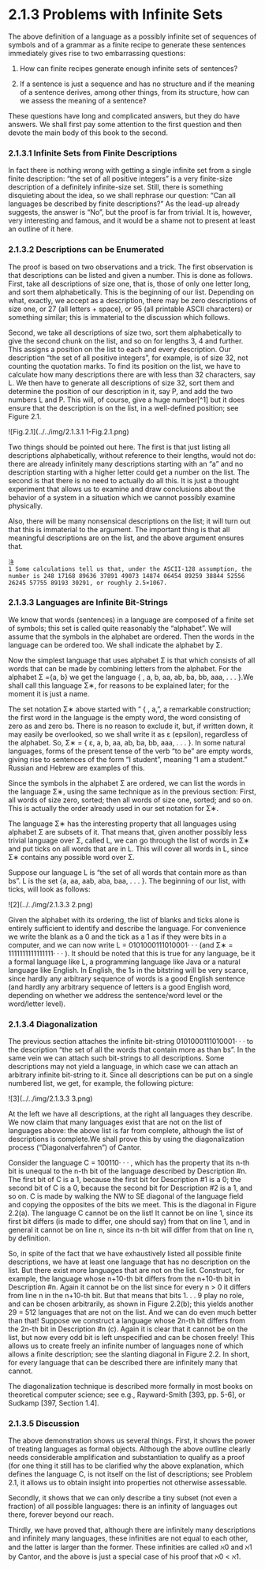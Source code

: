 # 2.1.3 Problems with Infinite Sets

The above definition of a language as a possibly infinite set of sequences of symbols and of a grammar as a finite recipe to generate these sentences immediately gives rise to two embarrassing questions:

1. How can finite recipes generate enough infinite sets of sentences?

2. If a sentence is just a sequence and has no structure and if the meaning of a sentence derives, among other things, from its structure, how can we assess the meaning of a sentence?

These questions have long and complicated answers, but they do have answers. We shall first pay some attention to the first question and then devote the main body of this book to the second.


### 2.1.3.1 Infinite Sets from Finite Descriptions

In fact there is nothing wrong with getting a single infinite set from a single finite description: “the set of all positive integers” is a very finite-size description of a definitely infinite-size set. Still, there is something disquieting about the idea, so we shall rephrase our question: “Can all languages be described by finite descriptions?” As the lead-up already suggests, the answer is “No”, but the proof is far from trivial. It is, however, very interesting and famous, and it would be a shame not to present at least an outline of it here.

### 2.1.3.2 Descriptions can be Enumerated

The proof is based on two observations and a trick. The first observation is that descriptions can be listed and given a number. This is done as follows. First, take all descriptions of size one, that is, those of only one letter long, and sort them alphabetically. This is the beginning of our list. Depending on what, exactly, we accept as a description, there may be zero descriptions of size one, or 27 (all letters + space), or 95 (all printable ASCII characters) or something similar; this is immaterial to the discussion which follows.

Second, we take all descriptions of size two, sort them alphabetically to give the second chunk on the list, and so on for lengths 3, 4 and further. This assigns a position on the list to each and every description. Our description “the set of all positive integers”, for example, is of size 32, not counting the quotation marks. To find its position on the list, we have to calculate how many descriptions there are with less than 32 characters, say L. We then have to generate all descriptions of size 32, sort them and determine the position of our description in it, say P, and add the two numbers L and P. This will, of course, give a huge number[^1] but it does ensure that the description is on the list, in a well-defined position; see Figure 2.1.

![Fig.2.1](../../img/2.1.3.1 1-Fig.2.1.png)

Two things should be pointed out here. The first is that just listing all descriptions alphabetically, without reference to their lengths, would not do: there are already infinitely many descriptions starting with an “a” and no description starting with a higher letter could get a number on the list. The second is that there is no need to actually do all this. It is just a thought experiment that allows us to examine and draw conclusions about the behavior of a system in a situation which we cannot possibly examine physically.

Also, there will be many nonsensical descriptions on the list; it will turn out that this is immaterial to the argument. The important thing is that all meaningful descriptions are on the list, and the above argument ensures that.


	注
	1 Some calculations tell us that, under the ASCII-128 assumption, the number is 248 17168 89636 37891 49073 14874 06454 89259 38844 52556 26245 57755 89193 30291, or roughly 2.5×1067.


### 2.1.3.3 Languages are Infinite Bit-Strings

We know that words (sentences) in a language are composed of a finite set of symbols; this set is called quite reasonably the “alphabet”. We will assume that the symbols in the alphabet are ordered. Then the words in the language can be ordered too. We shall indicate the alphabet by Σ.

Now the simplest language that uses alphabet Σ is that which consists of all words that can be made by combining letters from the alphabet. For the alphabet Σ ={a, b} we get the language { , a, b, aa, ab, ba, bb, aaa, . . . }.We shall call this language Σ∗, for reasons to be explained later; for the moment it is just a name.

The set notation Σ∗ above started with “ { , a,”, a remarkable construction; the first word in the language is the empty word, the word consisting of zero as and zero bs. There is no reason to exclude it, but, if written down, it may easily be overlooked, so we shall write it as ε (epsilon), regardless of the alphabet. So, Σ∗ = { ε, a, b, aa, ab, ba, bb, aaa, . . . }. In some natural languages, forms of the present tense of the verb “to be” are empty words, giving rise to sentences of the form “I student”, meaning “I am a student.” Russian and Hebrew are examples of this.

Since the symbols in the alphabet Σ are ordered, we can list the words in the language Σ∗, using the same technique as in the previous section: First, all words of size zero, sorted; then all words of size one, sorted; and so on. This is actually the order already used in our set notation for Σ∗.

The language Σ∗ has the interesting property that all languages using alphabet Σ are subsets of it. That means that, given another possibly less trivial language over Σ, called L, we can go through the list of words in Σ∗ and put ticks on all words that are in L. This will cover all words in L, since Σ∗ contains any possible word over Σ.

Suppose our language L is “the set of all words that contain more as than bs”. L is the set {a, aa, aab, aba, baa, . . . }. The beginning of our list, with ticks, will look as follows:

![2](../../img/2.1.3.3 2.png)


Given the alphabet with its ordering, the list of blanks and ticks alone is entirely sufficient to identify and describe the language. For convenience we write the blank as a 0 and the tick as a 1 as if they were bits in a computer, and we can now write L = 0101000111010001· · · (and Σ∗ = 1111111111111111· · · ). It should be noted that this is true for any language, be it a formal language like L, a programming language like Java or a natural language like English. In English, the 1s in the bitstring will be very scarce, since hardly any arbitrary sequence of words is a good English sentence (and hardly any arbitrary sequence of letters is a good English word, depending on whether we address the sentence/word level or the word/letter level).

### 2.1.3.4 Diagonalization

The previous section attaches the infinite bit-string 0101000111010001· · · to the description “the set of all the words that contain more as than bs”. In the same vein we can attach such bit-strings to all descriptions. Some descriptions may not yield a language, in which case we can attach an arbitrary infinite bit-string to it. Since all descriptions can be put on a single numbered list, we get, for example, the following picture:

![3](../../img/2.1.3.3 3.png)


At the left we have all descriptions, at the right all languages they describe. We now claim that many languages exist that are not on the list of languages above: the above list is far from complete, although the list of descriptions is complete.We shall prove this by using the diagonalization process (“Diagonalverfahren”) of Cantor.

Consider the language C = 100110· · · , which has the property that its n-th bit is unequal to the n-th bit of the language described by Description #n. The first bit of C is a 1, because the first bit for Description #1 is a 0; the second bit of C is a 0, because the second bit for Description #2 is a 1, and so on. C is made by walking the NW to SE diagonal of the language field and copying the opposites of the bits we meet. This is the diagonal in Figure 2.2(a). The language C cannot be on the list! It cannot be on line 1, since its first bit differs (is made to differ, one should say) from that on line 1, and in general it cannot be on line n, since its n-th bit will differ from that on line n, by definition.

So, in spite of the fact that we have exhaustively listed all possible finite descriptions, we have at least one language that has no description on the list. But there exist more languages that are not on the list. Construct, for example, the language whose n+10-th bit differs from the n+10-th bit in Description #n. Again it cannot be on the list since for every n > 0 it differs from line n in the n+10-th bit. But that means that bits 1. . . 9 play no role, and can be chosen arbitrarily, as shown in Figure 2.2(b); this yields another 29 = 512 languages that are not on the list. And we can do even much better than that! Suppose we construct a language whose 2n-th bit differs from the 2n-th bit in Description #n (c). Again it is clear that it cannot be on the list, but now every odd bit is left unspecified and can be chosen freely! This allows us to create freely an infinite number of languages none of which allows a finite description; see the slanting diagonal in Figure 2.2. In short, for every language that can be described there are infinitely many that cannot.

The diagonalization technique is described more formally in most books on theoretical computer science; see e.g., Rayward-Smith [393, pp. 5-6], or Sudkamp [397, Section 1.4].

### 2.1.3.5 Discussion

The above demonstration shows us several things. First, it shows the power of treating languages as formal objects. Although the above outline clearly needs considerable amplification and substantiation to qualify as a proof (for one thing it still has to be clarified why the above explanation, which defines the language C, is not itself on the list of descriptions; see Problem 2.1, it allows us to obtain insight into properties not otherwise assessable.

Secondly, it shows that we can only describe a tiny subset (not even a fraction) of all possible languages: there is an infinity of languages out there, forever beyond our reach.

Thirdly, we have proved that, although there are infinitely many descriptions and infinitely many languages, these infinities are not equal to each other, and the latter is larger than the former. These infinities are called ℵ0 and ℵ1 by Cantor, and the above is just a special case of his proof that ℵ0 < ℵ1.